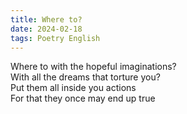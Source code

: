 ```yaml
---
title: Where to?
date: 2024-02-18
tags: Poetry English
---
```


Where to with the hopeful imaginations? <br>
With all the dreams that torture you? <br>
Put them all inside you actions <br>
For that they once may end up true <br>
